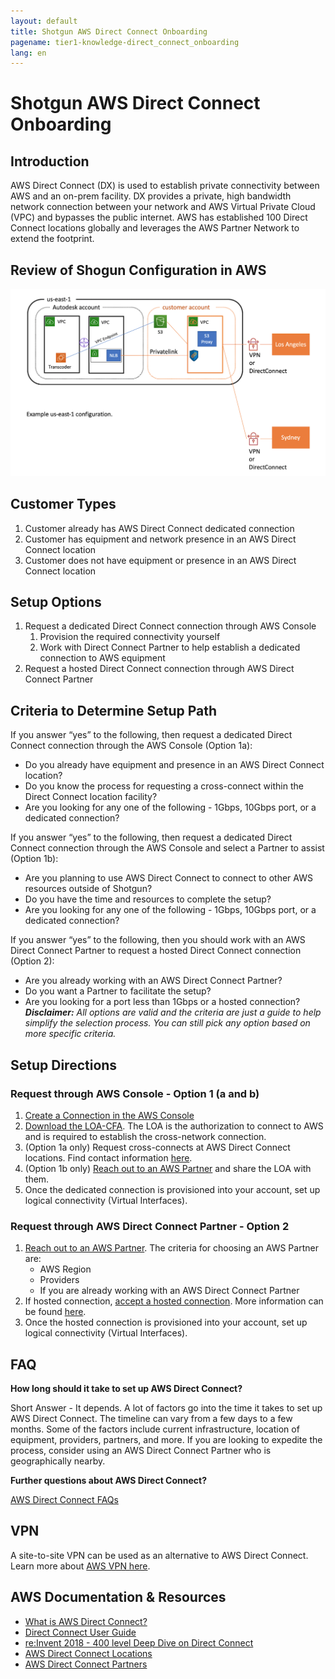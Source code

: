 ```yaml
---
layout: default
title: Shotgun AWS Direct Connect Onboarding
pagename: tier1-knowledge-direct_connect_onboarding
lang: en
---
```


# Shotgun AWS Direct Connect Onboarding


## Introduction

AWS Direct Connect (DX) is used to establish private connectivity between AWS and an on-prem facility. DX provides a private, high bandwidth network connection between your network and AWS Virtual Private Cloud (VPC) and bypasses the public internet. AWS has established 100 Direct Connect locations globally and leverages the AWS Partner Network to extend the footprint. 

## Review of Shogun Configuration in AWS

![high-level-architecture](../images/tier1-arch-s3_ue1.png)

## Customer Types

1. Customer already has AWS Direct Connect dedicated connection
2. Customer has equipment and network presence in an AWS Direct Connect location
3. Customer does not have equipment or presence in an AWS Direct Connect location


## Setup Options

1. Request a dedicated Direct Connect connection through AWS Console
    1. Provision the required connectivity yourself
    1. Work with Direct Connect Partner to help establish a dedicated connection to AWS equipment
2. Request a hosted Direct Connect connection through AWS Direct Connect Partner


## Criteria to Determine Setup Path 

If you answer “yes” to the following, then request a dedicated Direct Connect connection through the AWS Console (Option 1a):

- Do you already have equipment and presence in an AWS Direct Connect location?
- Do you know the process for requesting a cross-connect within the Direct Connect location facility?
- Are you looking for any one of the following - 1Gbps, 10Gbps port, or a dedicated connection?

If you answer “yes” to the following, then request a dedicated Direct Connect connection through the AWS Console and select a Partner to assist (Option 1b):

- Are you planning to use AWS Direct Connect to connect to other AWS resources outside of Shotgun?
- Do you have the time and resources to complete the setup?
- Are you looking for any one of the following - 1Gbps, 10Gbps port, or a dedicated connection?

If you answer “yes” to the following, then you should work with an AWS Direct Connect Partner to request a hosted Direct Connect connection (Option 2):

- Are you already working with an AWS Direct Connect Partner?
- Do you want a Partner to facilitate the setup?
- Are you looking for a port less than 1Gbps or a hosted connection?
***Disclaimer:***  *All options are valid and the criteria are just a guide to help simplify the selection process. You can still pick any option based on more specific criteria.*

## Setup Directions

### Request through AWS Console - Option 1 (a and b)
1. [Create a Connection in the AWS Console](https://docs.aws.amazon.com/directconnect/latest/UserGuide/getting_started.html#ConnectionRequest)
1. [Download the LOA-CFA](https://docs.aws.amazon.com/directconnect/latest/UserGuide/getting_started.html#DedicatedConnection). The LOA is the authorization to connect to AWS and is required to establish the cross-network connection.
1. (Option 1a only) Request cross-connects at AWS Direct Connect locations. Find contact information [here](https://docs.aws.amazon.com/directconnect/latest/UserGuide/Colocation.html).
1. (Option 1b only) [Reach out to an AWS Partner](https://aws.amazon.com/directconnect/partners/) and share the LOA with them.
1. Once the dedicated connection is provisioned into your account, set up logical connectivity (Virtual Interfaces).

### Request through AWS Direct Connect Partner - Option 2

1. [Reach out to an AWS Partner](https://aws.amazon.com/directconnect/partners/). The criteria for choosing an AWS Partner are:
    - AWS Region
    - Providers
    - If you are already working with an AWS Direct Connect Partner
1. If hosted connection, [accept a hosted connection](https://docs.aws.amazon.com/directconnect/latest/UserGuide/getting_started.html#ConnectionRequest). More information can be found [here](https://docs.aws.amazon.com/directconnect/latest/UserGuide/accept-hosted-connection.html).
1. Once the hosted connection is provisioned into your account, set up logical connectivity (Virtual Interfaces).

## FAQ

**How long should it take to set up AWS Direct Connect?**

Short Answer - It depends. A lot of factors go into the time it takes to set up AWS Direct Connect. The timeline can vary from a few days to a few months. Some of the factors include current infrastructure, location of equipment, providers, partners, and more. If you are looking to expedite the process, consider using an AWS Direct Connect Partner who is geographically nearby.

**Further questions about AWS Direct Connect?**

[AWS Direct Connect FAQs](https://aws.amazon.com/directconnect/faqs/?nc=sn&loc=6)



## VPN

A site-to-site VPN can be used as an alternative to AWS Direct Connect. Learn more about [AWS VPN here](https://docs.aws.amazon.com/vpn/latest/s2svpn/VPC_VPN.html).

## AWS Documentation & Resources

- [What is AWS Direct Connect?](https://www.youtube.com/watch?v=eNxPhHTN8gY&feature=youtu.be&t=716)
- [Direct Connect User Guide](https://docs.aws.amazon.com/directconnect/latest/UserGuide/dc-ug.pdf)
- [re:Invent 2018 - 400 level Deep Dive on Direct Connect](https://www.youtube.com/watch?v=DXFooR95BYc)
- [AWS Direct Connect Locations](https://aws.amazon.com/directconnect/features/#AWS_Direct_Connect_Locations)
- [AWS Direct Connect Partners](https://aws.amazon.com/directconnect/partners/)
